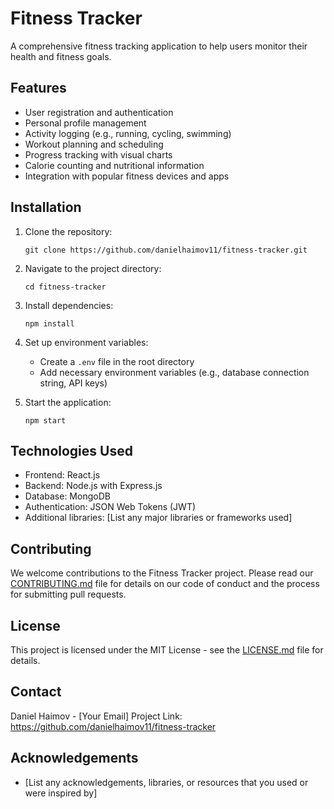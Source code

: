 # Fitness Tracker

A comprehensive fitness tracking application to help users monitor their health and fitness goals.

## Features

- User registration and authentication
- Personal profile management
- Activity logging (e.g., running, cycling, swimming)
- Workout planning and scheduling
- Progress tracking with visual charts
- Calorie counting and nutritional information
- Integration with popular fitness devices and apps

## Installation

1. Clone the repository:
   ```
   git clone https://github.com/danielhaimov11/fitness-tracker.git
   ```
2. Navigate to the project directory:
   ```
   cd fitness-tracker
   ```
3. Install dependencies:
   ```
   npm install
   ```
4. Set up environment variables:
   - Create a `.env` file in the root directory
   - Add necessary environment variables (e.g., database connection string, API keys)

5. Start the application:
   ```
   npm start
   ```

## Technologies Used

- Frontend: React.js
- Backend: Node.js with Express.js
- Database: MongoDB
- Authentication: JSON Web Tokens (JWT)
- Additional libraries: [List any major libraries or frameworks used]

## Contributing

We welcome contributions to the Fitness Tracker project. Please read our [CONTRIBUTING.md](CONTRIBUTING.md) file for details on our code of conduct and the process for submitting pull requests.

## License

This project is licensed under the MIT License - see the [LICENSE.md](LICENSE.md) file for details.

## Contact

Daniel Haimov - [Your Email]
Project Link: https://github.com/danielhaimov11/fitness-tracker

## Acknowledgements

- [List any acknowledgements, libraries, or resources that you used or were inspired by]
